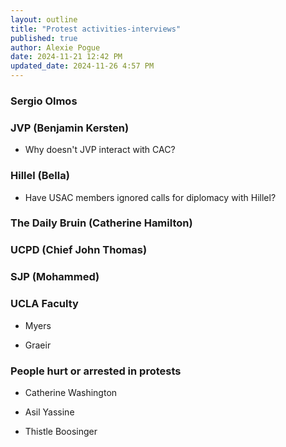 ```yaml
---
layout: outline
title: "Protest activities-interviews"
published: true
author: Alexie Pogue
date: 2024-11-21 12:42 PM
updated_date: 2024-11-26 4:57 PM 
---
```





### Sergio Olmos


### JVP (Benjamin Kersten)

- Why doesn't JVP interact with CAC? 

### Hillel (Bella)

- Have USAC members ignored calls for diplomacy with Hillel? 

### The Daily Bruin (Catherine Hamilton)



### UCPD (Chief John Thomas)



### SJP (Mohammed) 



### UCLA Faculty 


- Myers 

- Graeir 


### People hurt or arrested in protests

- Catherine Washington 

- Asil Yassine

- Thistle Boosinger